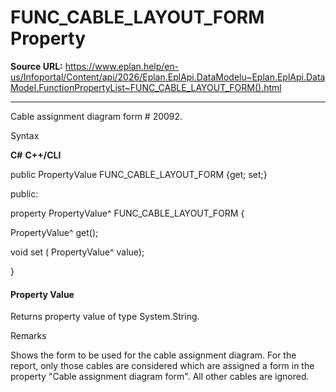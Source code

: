 # FUNC_CABLE_LAYOUT_FORM Property

**Source URL:** https://www.eplan.help/en-us/Infoportal/Content/api/2026/Eplan.EplApi.DataModelu~Eplan.EplApi.DataModel.FunctionPropertyList~FUNC_CABLE_LAYOUT_FORM().html

---

Cable assignment diagram form # 20092.

Syntax

**C#**
**C++/CLI**


public PropertyValue FUNC_CABLE_LAYOUT_FORM {get; set;}

public:

property PropertyValue^ FUNC_CABLE_LAYOUT_FORM {

   PropertyValue^ get();

   void set (    PropertyValue^ value);

}


#### Property Value

Returns property value of type System.String.

Remarks

Shows the form to be used for the cable assignment diagram. For the report, only those cables are considered which are assigned a form in the property "Cable assignment diagram form". All other cables are ignored.
